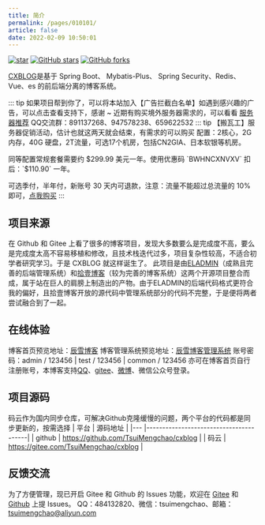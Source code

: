 ```yaml
---
title: 简介
permalink: /pages/010101/
article: false
date: 2022-02-09 10:50:01
---
```


[![star](https://gitee.com/tsuimengchao/cxblog/badge/star.svg?theme=white)](https://gitee.com/tsuimengchao/cxblog)
[![GitHub stars](https://img.shields.io/github/stars/tsuimengchao/cxblog.svg?style=social&label=Stars)](https://github.com/tsuimengchao/cxblog)
[![GitHub forks](https://img.shields.io/github/forks/tsuimengchao/cxblog.svg?style=social&label=Fork)](https://github.com/tsuimengchao/cxblog)

[CXBLOG](http://辰雪博客.赵浩悦.我爱你)是基于 Spring Boot、 Mybatis-Plus、 Spring Security、Redis、Vue、es 的前后端分离的博客系统。

::: tip 如果项目帮到你了，可以将本站加入【广告拦截白名单】如遇到感兴趣的广告，可以点击查看支持下，感谢 ~
近期有购买境外服务器需求的，可以看看 [服务器推荐](/pages/050101/) QQ交流群：891137268、947578238、659622532
::: tip 【搬瓦工】服务器促销活动，估计也就这两天就会结束，有需求的可以购买
配置：2核心，2G内存，40G 硬盘，2T流量，可选17个机房，包括CN2GIA、日本软银等机房。

同等配置常规套餐需要约 $299.99 美元一年。使用优惠码 `BWHNCXNVXV` 扣后：`$110.90` 一年。

可选季付，半年付，新账号 30 天内可退款，注意：流量不能超过总流量的 10% 即可，[点我购买](https://bwh81.net/aff.php?aff=70876&pid=131)
:::

## 项目来源

在 Github 和 Gitee 上看了很多的博客项目，发现大多数要么是完成度不高，要么是完成度太高不容易移植和修改，且技术栈迭代过多，项目复杂性较高，不适合初学者研究学习。于是 CXBLOG 就这样诞生了。
此项目是由[ELADMIN](https://cxblog.vip/)（成熟且完善的后端管理系统）和[拾壹博客](https://www.shiyit.com/)（较为完善的博客系统）这两个开源项目整合而成，属于站在巨人的肩膀上制造出的产物。由于ELADMIN的后端代码格式更符合我的偏好，且拾壹博客开放的源代码中管理系统部分的代码不完整，于是便将两者尝试融合到了一起。

## 在线体验
博客首页预览地址：[辰雪博客](http://辰雪博客.赵浩悦.我爱你)
博客管理系统预览地址：[辰雪博客管理系统](http://管理.辰雪博客.赵浩悦.我爱你)
账号密码：admin / 123456   |  test / 123456   |  common / 123456
亦可在博客首页自行注册账号，本博客支持[QQ](https://connect.qq.com/index.html)、[gitee](https://gitee.com/api/v5/oauth_doc#/)、[微博](https://open.weibo.com/?bottomnav=1&wvr=6)、微信公众号登录。

## 项目源码
码云作为国内同步仓库，可解决Github克隆缓慢的问题，两个平台的代码都是同步更新的，按需选择
|  平台 | 源码地址                              |
|---  |----------------------------------------|
|  github   | https://github.com/TsuiMengchao/cxblog |
|  码云   | https://gitee.com/TsuiMengchao/cxblog      |

## 反馈交流
为了方便管理，现已开启 Gitee 和 Github 的 Issues 功能，欢迎在 [Gitee](https://gitee.com/TsuiMengchao/cxblog/issues) 和 [Github](https://github.com/TsuiMengchao/cxblog/issues) 上提 Issues。 
QQ：484132820、微信：tsuimengchao、邮箱：tsuimengchao@aliyun.com
<Vssue :title="$title" />
